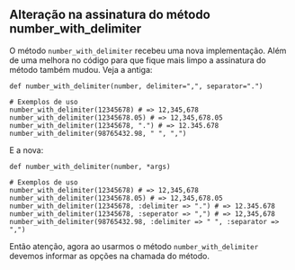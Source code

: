 ## Alteração na assinatura do método number\_with\_delimiter

O método `number_with_delimiter` recebeu uma nova implementação. Além de uma melhora no código para que fique mais limpo a assinatura do método também mudou. Veja a antiga:

	def number_with_delimiter(number, delimiter=",", separator=".")

	# Exemplos de uso
	number_with_delimiter(12345678) # => 12,345,678
	number_with_delimiter(12345678.05) # => 12,345,678.05
	number_with_delimiter(12345678, ".") # => 12.345.678
	number_with_delimiter(98765432.98, " ", ",")

E a nova:

	def number_with_delimiter(number, *args)

	# Exemplos de uso
	number_with_delimiter(12345678) # => 12,345,678
	number_with_delimiter(12345678.05) # => 12,345,678.05
	number_with_delimiter(12345678, :delimiter => ".") # => 12.345.678
	number_with_delimiter(12345678, :seperator => ",") # => 12,345,678
	number_with_delimiter(98765432.98, :delimiter => " ", :separator => ",")

Então atenção, agora ao usarmos o método `number_with_delimiter` devemos informar as opções na chamada do método.
